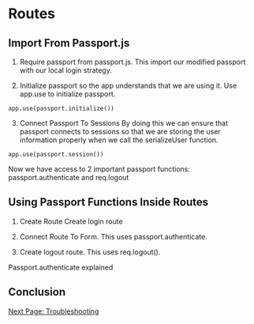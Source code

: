 # Routes
<!-- Main Heading
Brief overview
Subheadings as necessary
Graphics
Sep blocks instruction steps
Notes cautions and warnings as needed
Conclusion -->

## Import From Passport.js

1. Require passport from passport.js.
This import our modified passport with our local login strategy.

2. Initialize passport so the app understands that we are using it.
Use app.use to initialize passport.

`app.use(passport.initialize())`

3. Connect Passport To Sessions
By doing this we can ensure that passport connects to sessions so that we are storing the user information properly when we call the serializeUser function.

`app.use(passport.session())`

Now we have access to 2 important passport functions: passport.authenticate and req.logout
<!-- show code block of routes -->

## Using Passport Functions Inside Routes

<!-- explain routes briefly and include a link for further reading -->

1. Create Route
Create login route

2. Connect Route To Form. This uses passport.authenticate.

3. Create logout route. This uses req.logout().

Passport.authenticate explained
<!-- Explain what we have created and how these routes work -->

## Conclusion
<!-- celebrate -->

[Next Page: Troubleshooting](/trouble)